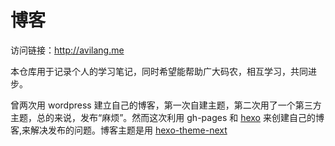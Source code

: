 # 博客

访问链接：<http://avilang.me>

本仓库用于记录个人的学习笔记，同时希望能帮助广大码农，相互学习，共同进步。

曾两次用 wordpress 建立自己的博客，第一次自建主题，第二次用了一个第三方主题，总的来说，发布“麻烦”。然而这次利用 gh-pages 和 [hexo](https://hexo.io/) 来创建自己的博客,来解决发布的问题。博客主题是用 [hexo-theme-next](https://github.com/iissnan/hexo-theme-next)
